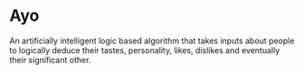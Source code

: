 # Ayo
An artificially intelligent logic based algorithm that takes inputs about people to logically deduce their tastes, personality, likes, dislikes and eventually their significant other.
